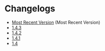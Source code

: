 # Changelogs

- [Most Recent Version](https://github.com/TheRealJake12/Kade-Engine-Community/releases/latest) (Most Recent Version)
- [1.4.3](https://github.com/TheRealJake12/Kade-Engine-Community/releases/tag/1.4.3)
- [1.4.2](https://github.com/TheRealJake12/Kade-Engine-Community/releases/tag/1.4.2)
- [1.4.1](https://github.com/TheRealJake12/Kade-Engine-Community/releases/tag/1.4.1)
- [1.4](https://github.com/TheRealJake12/Kade-Engine-Community/releases/tag/1.4)

